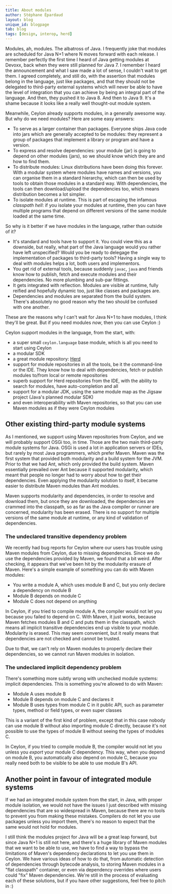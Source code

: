 ```yaml
---
title: About modules
author: Stéphane Épardaud
layout: blog
unique_id: blogpage
tab: blog
tags: [design, interop, herd]
---
```


Modules, ah, modules. The albatross of Java. I frequently joke that modules are scheduled for Java N+1 where N moves forward with
each release. I remember perfectly the first time I heard of Java getting modules at Devoxx, back when they were still planned for
Java 7. I remember I heard the announcement and what I saw made a lot of sense, I couldn't wait to get them. I agreed completely,
and still do, with the assertion that modules belong in the language, just like packages, and that they should not be delegated to
third-party external systems which will never be able to have the level of integration that you can achieve by being an integral
part of the language. And then, they pushed it to Java 8. And then to Java 9. It's a shame because it looks like a really well
thought-out module system.

Meanwhile, Ceylon already supports modules, in a generally awesome way. But why do we need modules? Here are some easy answers:

- To serve as a larger container than packages. Everyone ships Java code into jars which are generally accepted to be modules: they
  represent a group of packages that implement a library or program and have a version.
- To express and resolve dependencies: your module (jar) is going to depend on other modules (jars), so we should know which they are
  and how to find them.
- To distribute modules: Linux distributions have been doing this forever. With a modular system where modules have names and versions,
  you can organise them in a standard hierarchy, which can then be used by tools to obtain those modules in a standard way. With
  dependencies, the tools can then download/upload the dependencies too, which means distribution becomes a lot simpler.
- To isolate modules at runtime. This is part of escaping the infamous _classpath hell_: if you isolate your modules at runtime, then
  you can have multiple programs that depend on different versions of the same module loaded at the same time.

So why is it better if we have modules in the language, rather than outside of it?

- It's standard and tools have to support it. You could view this as a downside, but really, what part of the Java language would you
  rather have left unspecified? Would you be ready to delegage the implementation of packages to third-party tools? Having a single
  way to deal with modules helps a lot, both users and implementors.
- You get rid of external tools, because suddenly `javac`, `java` and friends know how to publish, fetch and execute modules and their
  dependencies. No more plumbing and sub-par fittings.
- It gets integrated with reflection. Modules are visible at runtime, fully reified and hopefully dynamic too, just like classes and
  packages are.
- Dependencies and modules are separated from the build system. There's absolutely no good reason why the two should be confused with
  one another.

These are the reasons why I can't wait for Java N+1 to have modules, I think they'll be great. But if you need modules _now_, then
you can use Ceylon :)

Ceylon support modules in the language, from the start, with:

- a super small `ceylon.language` base module, which is all you need to start using Ceylon
- a modular SDK
- a great module repository: [Herd](https://herd.ceylon-lang.org)
- support for module repositories in all the tools, be it the command-line or the IDE. They know how to deal with dependencies, fetch
  or publish modules to/from local or remote repositories
- superb support for Herd repositories from the IDE, with the ability to search for modules, have auto-completion and all
- support for a modular JDK, using the same module map as the Jigsaw project (Java's planned modular SDK)
- and even interoperability with Maven repositories, so that you can use Maven modules as if they were Ceylon modules

## Other existing third-party module systems

As I mentioned, we support using Maven repositories from Ceylon, and we will probably support OSGi too, in time. Those are the two
main third-party module systems for Java. OSGi is used a lot in application servers or IDEs, but rarely by most Java programmers,
which prefer Maven. Maven was the first system that provided both modularity and a build system for the JVM. Prior to that we had
Ant, which only provided the build system. Maven essentially prevailed over Ant because it supported modularity, which meant that
people no longer had to worry about how to get their dependencies. Even applying the modularity solution to itself, it became
easier to distribute Maven modules than Ant modules.

Maven supports modularity and dependencies, in order to resolve and download them, but once they are downloaded, the dependencies are
crammed into the classpath, so as far as the Java compiler or runner are concerned, modularity has been erased. There is no support
for multiple versions of the same module at runtime, or any kind of validation of dependencies.

### The undeclared transitive dependency problem

We recently had bug reports for Ceylon where our users has trouble using Maven modules from Ceylon, due to missing dependencies. Since
we do use the dependencies provided by Maven, we found that a bit weird. After checking, it appears that we've been hit by the modularity
erasure of Maven. Here's a simple example of something you can do with Maven modules:

- You write a module A, which uses module B and C, but you only declare a dependency on module B
- Module B depends on module C
- Module C does not depend on anything

In Ceylon, if you tried to compile module A, the compiler would not let you because you failed to depend on C. With Maven, it just works,
because Maven fetches modules B and C and puts them in the classpath, which means all implicit transitive dependencies end up visible
to your module. Modularity is erased. This may seem convenient, but it really means that dependencies are not checked and cannot be trusted.

Due to that, we can't rely on Maven modules to properly declare their dependencies, so we cannot run Maven modules in isolation.

### The undeclared implicit dependency problem

There's something more subtly wrong with unchecked module systems: implicit dependencies. This is something you're allowed to do with Maven:

- Module A uses module B
- Module B depends on module C and declares it
- Module B uses types from module C in it public API, such as parameter types, method or field types, or even super classes

This is a variant of the first kind of problem, except that in this case nobody can use module B without also importing module C directly,
because it's not possible to use the types of module B without seeing the types of modules C.

In Ceylon, if you tried to compile module B, the compiler would not let you unless you _export_ your module C dependency. This way,
when you depend on module B, you automatically also depend on module C, because you really need both to be visible to be able to
use module B's API.

## Another point in favour of integrated module systems

If we had an integrated module system from the start, in Java, with proper module isolation, we would not have the issues I just described
with missing dependencies that are so widespread in Maven, because there are no tools to prevent you from making these mistakes. Compilers
do not let you use packages unless you import them, there's no reason to expect that the same would not hold for modules.

I still think the modules project for Java will be a great leap forward, but since Java N+1 is still not here, 
and there's a huge library of Maven modules that we want to be able to use, we have to find a way to
bypass the limitations of Maven's dependency declarations to let you use them in Ceylon. We have various ideas of how to do that, from automatic
detection of dependencies through bytecode analysis, to storing Maven modules in a "flat classpath" container, or even via dependency overrides
where users could "fix" Maven dependencies. We're still in the process of evaluating each of these solutions, but if you have other 
suggestions, feel free to pitch in :)